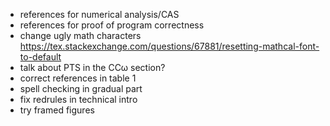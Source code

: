 - references for numerical analysis/CAS
- references for proof of program correctness
- change ugly math characters https://tex.stackexchange.com/questions/67881/resetting-mathcal-font-to-default
- talk about PTS in the CCω section?
- correct references in table 1
- spell checking in gradual part
- fix redrules in technical intro
- try framed figures